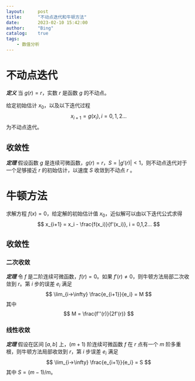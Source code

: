 ```yaml
---
layout:     post
title:      "不动点迭代和牛顿方法"
date:       2023-02-10 15:42:00
author:     "Bing"
catalog:    true
tags:
    - 数值分析
---
```


# 不动点迭代
***定义***
当 $g(r) = r$，实数 $r$ 是函数 $g$ 的不动点。

给定初始估计 $x_0$，以及以下迭代过程
$$
    x_{i+1} = g(x_i), i = 0,1,2...
$$
为不动点迭代。

## 收敛性
***定理***
假设函数 $g$ 是连续可微函数，$g(r) = r$，$S = |g'(r)| < 1$，则不动点迭代对于一个足够接近 $r$ 的初始估计，以速度 $S$ 收敛到不动点 $r$                                                   。

# 牛顿方法
求解方程 $f(x) = 0$，给定解的初始估计值 $x_0$，近似解可以由以下迭代公式求得
$$
    x_{i+1} = x_i - \frac{f(x_i)}{f'(x_i)}, i = 0,1,2...
$$

## 收敛性
### 二次收敛
***定理***
令 $f$ 是二阶连续可微函数，$f(r) = 0$。如果 $f'(r) \neq 0$，则牛顿方法局部二次收敛到 $r$。第 $i$ 步的误差 $e_i$ 满足
$$
    \lim_{i->\infty} \frac{e_{i+1}}{e_i} = M
$$
其中
$$
    M = \frac{f''(r)}{2f'(r)}
$$

### 线性收敛
***定理***
假设在区间 $[a, b]$ 上，$(m+1)$ 阶连续可微函数 $f$ 在 $r$ 点有一个 $m$ 阶多重根，则牛顿方法局部收敛到 $r$，第 $i$ 步误差 $e_i$ 满足
$$
    \lim_{i->\infty} \frac{e_{i+1}}{e_i} = S
$$
其中 $S=(m-1)/m$。